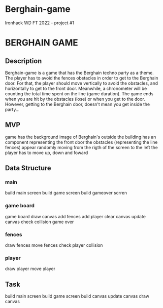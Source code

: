# Berghain-game
Ironhack WD FT 2022 - project #1

# BERGHAIN GAME

## Description
Berghain-game is a game that has the Berghain techno party as a theme. The player has to avoid the fences obstacles in order to get to the Berghain door. For that, the player should move vertically to avoid the obstacles, and horizontally to get to the front door. Meanwhile, a chronometer will be counting the total time spent on the line (game duration). The game ends when you are hit by the obstacles (lose) or when you get to the door. However, getting to the Berghain door, doesn't mean you get inside the party...

## MVP
game has the background image of Berghain's outside
the building has an component representing the front door
the obstacles (representing the line fences) appear randomly moving from the rigth of the screen to the left
the player has to move up, down and foward


## Data Structure

### main
build main screen
build game screen
build gameover scrren

### game board
game board
draw canvas
add fences
add player
clear canvas
update canvas
check collision
game over

### fences
draw fences
move fences
check player collision

### player
draw player
move player


## Task
build main screen
build game screen
build canvas
update canvas
draw canvas